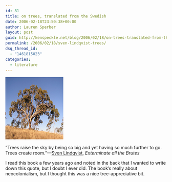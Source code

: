 ```yaml
---
id: 81
title: on trees, translated from the Swedish
date: 2006-02-18T23:50:38+00:00
author: Lauren Sperber
layout: post
guid: http://kenspeckle.net/blog/2006/02/18/on-trees-translated-from-the-swedish/
permalink: /2006/02/18/sven-lindqvist-trees/
dsq_thread_id:
  - "1461815023"
categories:
  - literature
---
```

<img src="/images/2006/02/tree-apple-box.jpg" alt="apple box tree" class="leftpic" />

&#8220;Trees raise the sky by being so big and yet having so much further to go. Trees create room.&#8221;&mdash;[Sven Lindqvist](http://en.wikipedia.org/wiki/Sven_Lindqvist "wikipedia article"), _Exterminate all the Brutes_



I read this book a few years ago and noted in the back that I wanted to write down this quote, but I doubt I ever did. The book&#8217;s really about neocolonialism, but I thought this was a nice tree-appreciative bit.